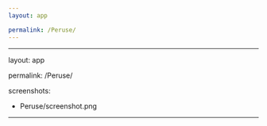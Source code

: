 ```yaml
---
layout: app

permalink: /Peruse/
---
```

---
layout: app

permalink: /Peruse/

screenshots:
  - Peruse/screenshot.png
---
